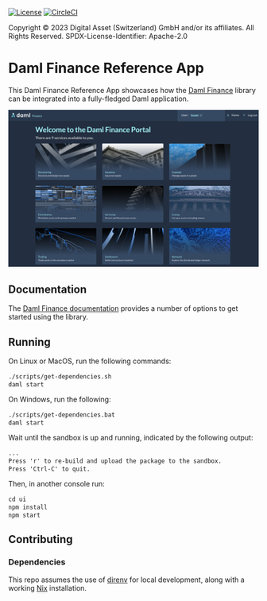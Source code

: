 [![License](https://img.shields.io/badge/License-Apache%202.0-blue.svg)](https://github.com/digital-asset/daml/blob/main/LICENSE)
[![CircleCI](https://dl.circleci.com/status-badge/img/gh/digital-asset/daml-finance-app/tree/main.svg?style=svg)](https://dl.circleci.com/status-badge/redirect/gh/digital-asset/daml-finance-app/tree/main)

Copyright © 2023 Digital Asset (Switzerland) GmbH and/or its affiliates. All Rights Reserved. SPDX-License-Identifier: Apache-2.0

# Daml Finance Reference App

This Daml Finance Reference App showcases how the [Daml Finance](https://www.digitalasset.com/daml-finance) library can be integrated into a fully-fledged Daml application.

<img alt="Daml Finance Reference App homepage" src="./homepage.png" width="800">

## Documentation

The [Daml Finance documentation](https://docs.daml.com/daml-finance) provides a number of
options to get started using the library.

## Running

On Linux or MacOS, run the following commands:
```
./scripts/get-dependencies.sh
daml start
```
On Windows, run the following:
```
./scripts/get-dependencies.bat
daml start
```

Wait until the sandbox is up and running, indicated by the following output:
```
...
Press 'r' to re-build and upload the package to the sandbox.
Press 'Ctrl-C' to quit.
```

Then, in another console run:
```
cd ui
npm install
npm start
```

## Contributing

### Dependencies

This repo assumes the use of [direnv] for local development, along with a
working [Nix] installation.

[direnv]: https://github.com/direnv/direnv
[Nix]: https://nixos.org/download.html
